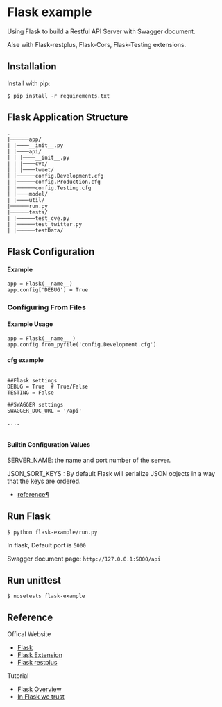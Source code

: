 # Flask example

Using Flask to build a Restful API Server with Swagger document.

Alse with Flask-restplus, Flask-Cors, Flask-Testing extensions.


## Installation

Install with pip:

```
$ pip install -r requirements.txt
```

## Flask Application Structure 
```
.
|──────app/
| |────__init__.py
| |────api/
| | |────__init__.py
| | |────cve/
| | |────tweet/
| |──────config.Development.cfg
| |──────config.Production.cfg
| |──────config.Testing.cfg
| |────model/
| |────util/
|──────run.py
|──────tests/
| |──────test_cve.py
| |──────test_twitter.py
| |──────testData/

```


## Flask Configuration

#### Example

```
app = Flask(__name__)
app.config['DEBUG'] = True
```
### Configuring From Files

#### Example Usage

```
app = Flask(__name__ )
app.config.from_pyfile('config.Development.cfg')
```

#### cfg example

```

##Flask settings
DEBUG = True  # True/False
TESTING = False

##SWAGGER settings
SWAGGER_DOC_URL = '/api'

....


```

#### Builtin Configuration Values

SERVER_NAME: the name and port number of the server. 

JSON_SORT_KEYS : By default Flask will serialize JSON objects in a way that the keys are ordered.

- [reference¶](http://flask.pocoo.org/docs/0.12/config/)


## Run Flask
```
$ python flask-example/run.py
```
In flask, Default port is `5000`

Swagger document page:  `http://127.0.0.1:5000/api`

## Run unittest
```
$ nosetests flask-example
```


## Reference

Offical Website

- [Flask](http://flask.pocoo.org/)
- [Flask Extension](http://flask.pocoo.org/extensions/)
- [Flask restplus](http://flask-restplus.readthedocs.io/en/stable/)

Tutorial

- [Flask Overview](https://www.slideshare.net/maxcnunes1/flask-python-16299282)
- [In Flask we trust](http://igordavydenko.com/talks/ua-pycon-2012.pdf)